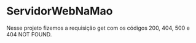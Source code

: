# ServidorWebNaMao

Nesse projeto fizemos a requisição get com os códigos 200, 404, 500 e 404 NOT FOUND.
